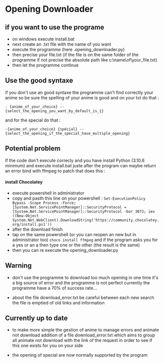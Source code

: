 # Opening Downloader
## if you want to use the programe

- on windows execute install.bat
- next create an .txt file with the name of you want
- execute the programme (here .opening_downloader.py)
- then precise your file.txt (if the file is on the same folder of the programme if not precise the absolute path like c:\name\of\your_file.txt) 
- then let the programme continue

## Use the good syntaxe
if you don't use an good syntaxe the programme can't find correctly your anime so be sure the
spelling of your anime is good and on your txt do that :

`- {anime_of_your_choice} --{select_the_opening_you_want_by_default_is_1}`

and for the special do that : 

`-{anime_of_your_choice} {spécial} --{select_the_opening_if_the_special_have_multiple_opening}`

## Potential problem

If the code don't execute correcly and you have install Python (3.10.6 minimum) and execute install.bat juste after
the program can maybe return an error bind with ffmpeg to patch that does this :

#### install Chocolatey 

- execute powershell in administrator
- copy and pasth this line on your powershell : `Set-ExecutionPolicy Bypass -Scope Process -Force; [System.Net.ServicePointManager]::SecurityProtocol = [System.Net.ServicePointManager]::SecurityProtocol -bor 3072; iex ((New-Object System.Net.WebClient).DownloadString('https://community.chocolatey.org/install.ps1'))`
- after the download finish
- tap on the same powershell (or you can reopen an new but in administrator too) `choco install ffmpeg` and if the program asks you for a yes or an a then type one or the other (the result is the same)
- then you can re execute the opening_downloader.py

## Warning 

- don't use the programme to download too much opening in one time it's a big source of error and the programme is not perfect currently the programme have a 70% of success rate... 

- about the file download_error.txt be careful between each new search the file is emptied of old links and information

## Currently up to date

- to make more simple the gestion of anime to manage errors and animate not download addition of a file download_error.txt which aims to group all animate not download with the link of the request in order to see if this one exists for you on your side

- the opening of special are now normally supported by the program 